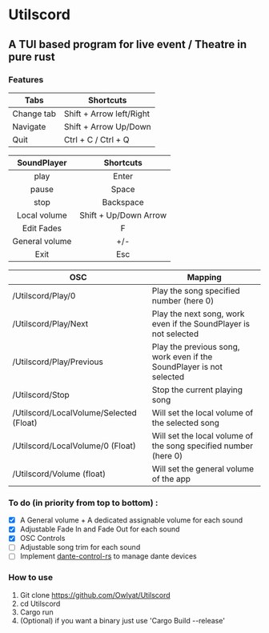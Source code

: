 # Utilscord
 
## A TUI based program for live event / Theatre in pure rust

### Features

Tabs|Shortcuts
--- | ---
Change tab | Shift + Arrow left/Right
Navigate | Shift + Arrow Up/Down
Quit | Ctrl + C / Ctrl + Q


| SoundPlayer | Shortcuts |
|:-----------:|:---------:|
|play| Enter |
|pause| Space |
|stop| Backspace |
|Local volume| Shift + Up/Down Arrow |
| Edit Fades | F |
|General volume| +/- |
| Exit | Esc |


| OSC | Mapping |
--- | ---
/Utilscord/Play/0 | Play the song specified number (here 0)
/Utilscord/Play/Next | Play the next song, work even if the SoundPlayer is not selected
/Utilscord/Play/Previous | Play the previous song, work even if the SoundPlayer is not selected
/Utilscord/Stop | Stop the current playing song
/Utilscord/LocalVolume/Selected (Float) | Will set the local volume of the selected song
/Utilscord/LocalVolume/0 (Float) | Will set the local volume of the song specified number (here 0)
/Utilscord/Volume (float) | Will set the general volume of the app

### To do (in priority from top to bottom) :
- [x] A General volume + A dedicated assignable volume for each sound
- [x] Adjustable Fade In and Fade Out for each sound
- [x] OSC Controls
- [ ] Adjustable song trim for each sound
- [ ] Implement [dante-control-rs](https://docs.rs/dante-control-rs/0.8.2/dante_control_rs/) to manage dante devices

### How to use

1. Git clone https://github.com/Owlyat/Utilscord
2. cd Utilscord
3. Cargo run
4. (Optional) if you want a binary just use 'Cargo Build --release'